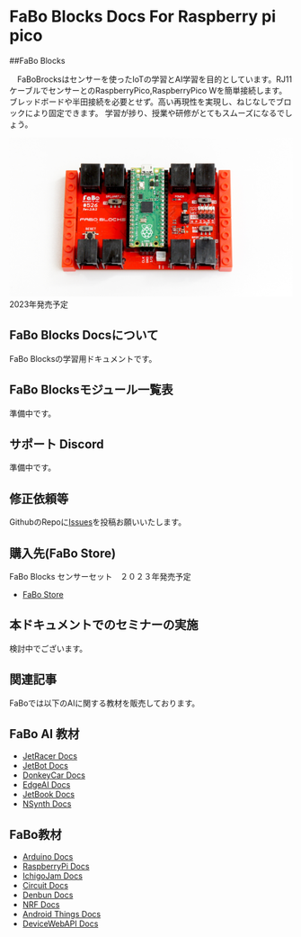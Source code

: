 # FaBo Blocks Docs For Raspberry pi pico


##FaBo Blocks

&emsp;FaBoBrocksはセンサーを使ったIoTの学習とAI学習を目的としています。RJ11ケーブルでセンサーとのRaspberryPico,RaspberryPico Wを簡単接続します。ブレッドボードや半田接続を必要とせず。高い再現性を実現し、ねじなしでブロックにより固定できます。
学習が捗り、授業や研修がとてもスムーズになるでしょう。

![Raspberry pi pico](./img/topPhoto.JPG)
2023年発売予定

## FaBo Blocks Docsについて

FaBo Blocksの学習用ドキュメントです。

## FaBo Blocksモジュール一覧表

準備中です。

## サポート Discord

準備中です。

## 修正依頼等

GithubのRepoに[Issues](https://github.com/FaBoPlatform/Block/issues)を投稿お願いいたします。

## 購入先(FaBo Store)

FaBo Blocks センサーセット　２０２３年発売予定

- [FaBo Store](https://www.fabo.store)

## 本ドキュメントでのセミナーの実施

検討中でございます。

## 関連記事

FaBoでは以下のAIに関する教材を販売しております。

## FaBo AI 教材
- [JetRacer Docs](https://faboplatform.github.io/JetracerDocs/)
- [JetBot Docs](https://faboplatform.github.io/JetbotDocs/)
- [DonkeyCar Docs](https://faboplatform.github.io/DonkeyDocs/)
- [EdgeAI Docs](https://faboplatform.github.io/EdgeAIDocs/)
- [JetBook Docs](https://faboplatform.github.io/JetBook/)
- [NSynth Docs](https://faboplatform.github.io/NSynthDocs/)

## FaBo教材
- [Arduino Docs](https://faboplatform.github.io/ArduinoDocs/)
- [RaspberryPi Docs](https://faboplatform.github.io/RaspberryPIDocs/)
- [IchigoJam Docs](https://faboplatform.github.io/IchigojamDocs/)
- [Circuit Docs](https://faboplatform.github.io/CircuitDocs/)
- [Denbun Docs](https://faboplatform.github.io/DenbunDocs/)
- [NRF Docs](https://faboplatform.github.io/NRFDocs/)
- [Android Things Docs](https://faboplatform.github.io/AndroidThingsDocs/)
- [DeviceWebAPI Docs](https://faboplatform.github.io/DeviceWebAPIDocs/)
